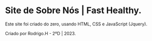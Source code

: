 # Site de Sobre Nós | Fast Healthy.
Este site foi criado do zero, usando HTML, CSS e JavaScript (Jquery).

Criado por Rodrigo.H - 2ºD | 2023.
